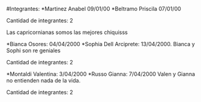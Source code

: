 #Integrantes:
*Martinez Anabel 09/01/00
*Beltramo Priscila 07/01/00

Cantidad de integrantes: 2

Las capricornianas somos las mejores chiquisss 

*Bianca Osores: 04/04/2000
*Sophia Dell Arciprete: 13/04/2000. 
Bianca y Sophi son re geniales   

Cantidad de integrantes: 2

*Montaldi Valentina:  3/04/2000
*Russo Gianna:  7/04/2000
Valen y Gianna no entienden nada de la vida.
 
Cantidad de integrantes: 2



